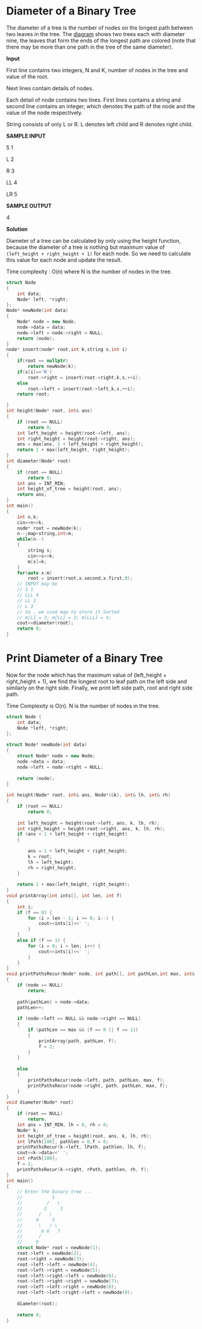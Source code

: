 # Diameter of a Binary Tree

The diameter of a tree is the number of nodes on the longest path between two leaves in the tree. 
The [diagram](https://github.com/Khaled-Mahmmoud/MyCompetitiveProgramming/blob/master/img/Tree/Diameter-of-Binary-Tree.png) shows two trees each with diameter nine, the leaves that form the ends of the longest path are colored
(note that there may be more than one path in the tree of the same diameter).

**Input**

First line contains two integers, N and K, number of nodes in the tree and value of the root.

Next  lines contain details of nodes.

Each detail of node contains two lines. First lines contains a string and second line contains an integer, which denotes the path of the node and the value of the node respectively.

String consists of only L or R. L denotes left child and R denotes right child.

**SAMPLE INPUT**

5 1

L 2

R 3

LL 4

LR 5

**SAMPLE OUTPUT**

4

**Solution**

 Diameter of a tree can be calculated by only using the height function, because the diameter of a tree is nothing but maximum value of 
 `(left_height + right_height + 1)` for each node. So we need to calculate this value for each node and update the result. 
 
 Time complexity : O(n)     where N is the number of nodes in the tree.
 
 

```cpp
struct Node
{ 
    int data; 
    Node* left, *right; 
}; 
Node* newNode(int data) 
{ 
    Node* node = new Node; 
    node->data = data; 
    node->left = node->right = NULL;
    return (node); 
} 
node* insert(node* root,int k,string s,int i)
{
    if(root == nullptr)
        return newNode(k);
    if(s[i]=='R')
        root->right = insert(root->right,k,s,++i);
    else
        root->left = insert(root->left,k,s,++i);
    return root;

}
int height(Node* root, int& ans) 
{ 
    if (root == NULL) 
        return 0; 
    int left_height = height(root->left, ans); 
    int right_height = height(root->right, ans); 
    ans = max(ans, 1 + left_height + right_height); 
    return 1 + max(left_height, right_height); 
} 
int diameter(Node* root) 
{ 
    if (root == NULL) 
        return 0; 
    int ans = INT_MIN; 
    int height_of_tree = height(root, ans); 
    return ans; 
} 
int main() 
{ 
    int n,k;
    cin>>n>>k;
    node* root = newNode(k);
    n--;map<string,int>m;
    while(n--)
    {
        string s;
        cin>>s>>k;
        m[s]=k;
    }
    for(auto x:m)
        root = insert(root,x.second,x.first,0);
    // INPUT may be
    // 3 1
    // LLL 4
    // LL 2
    // L 3
    // So , we used map to store it Sorted 
    // m[L] = 3; m[LL] = 2; m[LLL] = 4;
    cout<<diameter(root);
    return 0; 
}
```

# Print Diameter of a Binary Tree

Now for the node which has the maximum value of (left_height + right_height + 1), we find the longest root to leaf path on the left side and similarly on the right side. Finally, we print left side path, root and right side path.

Time Complexity is O(n). N is the number of nodes in the tree.
```cpp
struct Node { 
    int data; 
    Node *left, *right; 
}; 
  
struct Node* newNode(int data) 
{ 
    struct Node* node = new Node; 
    node->data = data; 
    node->left = node->right = NULL; 
  
    return (node); 
} 
  
int height(Node* root, int& ans, Node*(&k), int& lh, int& rh) 
{ 
    if (root == NULL) 
        return 0; 
  
    int left_height = height(root->left, ans, k, lh, rh); 
    int right_height = height(root->right, ans, k, lh, rh); 
    if (ans < 1 + left_height + right_height) 
    { 
  
        ans = 1 + left_height + right_height; 
        k = root; 
        lh = left_height; 
        rh = right_height; 
    } 
  
    return 1 + max(left_height, right_height); 
} 
void printArray(int ints[], int len, int f) 
{ 
    int i; 
    if (f == 0) { 
        for (i = len - 1; i >= 0; i--) { 
            cout<<ints[i]<<' ';
        } 
    } 
    else if (f == 1) { 
        for (i = 0; i < len; i++) { 
            cout<<ints[i]<<' ';
        } 
    } 
} 
void printPathsRecur(Node* node, int path[], int pathLen,int max, int& f) 
{ 
    if (node == NULL) 
        return; 
  
    path[pathLen] = node->data; 
    pathLen++; 
  
    if (node->left == NULL && node->right == NULL) 
    {  
        if (pathLen == max && (f == 0 || f == 1))
        { 
            printArray(path, pathLen, f); 
            f = 2; 
        } 
    } 
  
    else 
    { 
        printPathsRecur(node->left, path, pathLen, max, f); 
        printPathsRecur(node->right, path, pathLen, max, f); 
    } 
} 
void diameter(Node* root) 
{ 
    if (root == NULL) 
        return; 
    int ans = INT_MIN, lh = 0, rh = 0; 
    Node* k; 
    int height_of_tree = height(root, ans, k, lh, rh); 
    int lPath[100], pathlen = 0,f = 0; 
    printPathsRecur(k->left, lPath, pathlen, lh, f); 
    cout<<k->data<<' '; 
    int rPath[100]; 
    f = 1; 
    printPathsRecur(k->right, rPath, pathlen, rh, f); 
} 
int main() 
{ 
    // Enter the binary tree ... 
    //           1 
    //         /   \      
    //        2     3 
    //      /   \    
    //     4     5 
    //      \   / \  
    //       8 6   7 
    //      / 
    //     9 
    struct Node* root = newNode(1); 
    root->left = newNode(2); 
    root->right = newNode(3); 
    root->left->left = newNode(4); 
    root->left->right = newNode(5); 
    root->left->right->left = newNode(6); 
    root->left->right->right = newNode(7); 
    root->left->left->right = newNode(8); 
    root->left->left->right->left = newNode(9); 
  
    diameter(root); 
  
    return 0; 
} 
```
